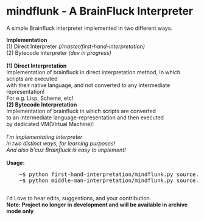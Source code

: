 # mindflunk - A BrainFluck Interpreter
A simple Brainfluck interpreter implemented in two different ways.  <br/>

<strong>Implementation </strong>  <br/>
(1) Direct Interpreter  <i>(/master/first-hand-interpretation)</i>   <br/>
(2) Bytecode Interpreter  <i>(dev in progress)</i>
<br/>
<br/>
<strong>(1) Direct Interpretation  </strong>   <br/>
Implementation of brainfluck in direct interpretation method, In which scripts are executed  
with their native language, and not converted to any intermediate representation!  <br/>
For e.g. Lisp, Scheme, etc! <br/>
<strong>(2) Bytecode Interpretation   </strong><br/>
Implementation of brainfluck in which scripts are converted    
to an intermediate language-representation and then executed   
by dedicated VM(Virtual Machine)!     
<br/>
<i>I'm implementating interpreter   
in two distinct ways, for learning purposes!    
And also b'cuz Brainfluck is easy to implement!     </i>
<br/>
<br/>
<strong>Usage:</strong> <br/>
<pre>
    ~$ python first-hand-interpretation/mindflunk.py source.bf
    ~$ python middle-man-interpretation/mindflunk.py source.bf
    
</pre>

I'd Love to hear edits, suggestions, and your contribution. <br/>
<b>Note: Project no longer in development and will be available in archive mode only</b>
